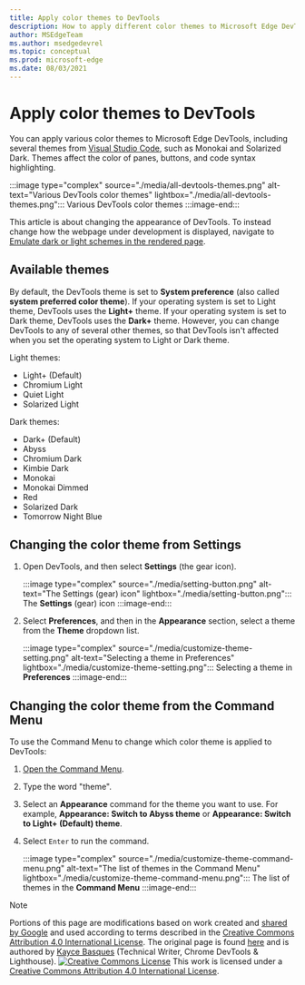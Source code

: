 ```yaml
---
title: Apply color themes to DevTools
description: How to apply different color themes to Microsoft Edge DevTools.
author: MSEdgeTeam
ms.author: msedgedevrel
ms.topic: conceptual
ms.prod: microsoft-edge
ms.date: 08/03/2021
---
```

<!-- Copyright Kayce Basques
   Licensed under the Apache License, Version 2.0 (the "License");
   you may not use this file except in compliance with the License.
   You may obtain a copy of the License at
       https://www.apache.org/licenses/LICENSE-2.0
   Unless required by applicable law or agreed to in writing, software
   distributed under the License is distributed on an "AS IS" BASIS,
   WITHOUT WARRANTIES OR CONDITIONS OF ANY KIND, either express or implied.
   See the License for the specific language governing permissions and
   limitations under the License.  -->
# Apply color themes to DevTools

You can apply various color themes to Microsoft Edge DevTools, including several themes from [Visual Studio Code](https://code.visualstudio.com), such as Monokai and Solarized Dark.  Themes affect the color of panes, buttons, and code syntax highlighting.

:::image type="complex" source="./media/all-devtools-themes.png" alt-text="Various DevTools color themes" lightbox="./media/all-devtools-themes.png":::
   Various DevTools color themes
:::image-end:::

This article is about changing the appearance of DevTools.  To instead change how the webpage under development is displayed, navigate to [Emulate dark or light schemes in the rendered page](../accessibility/preferred-color-scheme-simulation.md).


<!-- ====================================================================== -->
## Available themes

By default, the DevTools theme is set to **System preference** (also called **system preferred color theme**).  If your operating system is set to Light theme, DevTools uses the **Light+** theme.  If your operating system is set to Dark theme, DevTools uses the **Dark+** theme.  However, you can change DevTools to any of several other themes, so that DevTools isn't affected when you set the operating system to Light or Dark theme.

Light themes:
- Light+ (Default)
- Chromium Light
- Quiet Light
- Solarized Light

Dark themes:
- Dark+ (Default)
- Abyss
- Chromium Dark
- Kimbie Dark
- Monokai
- Monokai Dimmed
- Red
- Solarized Dark
- Tomorrow Night Blue


<!-- ====================================================================== -->
## Changing the color theme from Settings

1.  Open DevTools, and then select **Settings** (the gear icon).

    :::image type="complex" source="./media/setting-button.png" alt-text="The Settings (gear) icon" lightbox="./media/setting-button.png":::
       The **Settings** (gear) icon
    :::image-end:::

1.  Select **Preferences**, and then in the **Appearance** section, select a theme from the **Theme** dropdown list.

    :::image type="complex" source="./media/customize-theme-setting.png" alt-text="Selecting a theme in Preferences" lightbox="./media/customize-theme-setting.png":::
       Selecting a theme in **Preferences**
    :::image-end:::


<!-- ====================================================================== -->
## Changing the color theme from the Command Menu

To use the Command Menu to change which color theme is applied to DevTools:

1.  [Open the Command Menu](../command-menu/index.md).
1.  Type the word "theme".
1.  Select an **Appearance** command for the theme you want to use.  For example, **Appearance: Switch to Abyss theme** or **Appearance: Switch to Light+ (Default) theme**.
1.  Select `Enter` to run the command.

    :::image type="complex" source="./media/customize-theme-command-menu.png" alt-text="The list of themes in the Command Menu" lightbox="./media/customize-theme-command-menu.png":::
       The list of themes in the **Command Menu**
    :::image-end:::


<!-- ====================================================================== -->
> [!NOTE]
> Portions of this page are modifications based on work created and [shared by Google](https://developers.google.com/terms/site-policies) and used according to terms described in the [Creative Commons Attribution 4.0 International License](https://creativecommons.org/licenses/by/4.0).
> The original page is found [here](https://developers.google.com/web/tools/chrome-devtools/customize/dark-theme) and is authored by [Kayce Basques](https://developers.google.com/web/resources/contributors#kayce-basques) (Technical Writer, Chrome DevTools \& Lighthouse).
[![Creative Commons License](https://i.creativecommons.org/l/by/4.0/88x31.png)](https://creativecommons.org/licenses/by/4.0)
This work is licensed under a [Creative Commons Attribution 4.0 International License](https://creativecommons.org/licenses/by/4.0).
